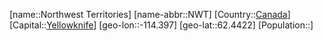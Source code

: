 ﻿---
location: [62.4422,-114.397]
type: State
tags:
- geo/State


SpocWebEntityId: 36013
isDeleted: false
confidential: public

---
[name::Northwest Territories]
[name-abbr::NWT]
[Country::[Canada](geo/Continent/North-America/Canada.md)]
[Capital::[Yellowknife](geo/Continent/North-America/Canada/Yellowknife.md)]
[geo-lon::-114.397]
[geo-lat::62.4422]
[Population::]

